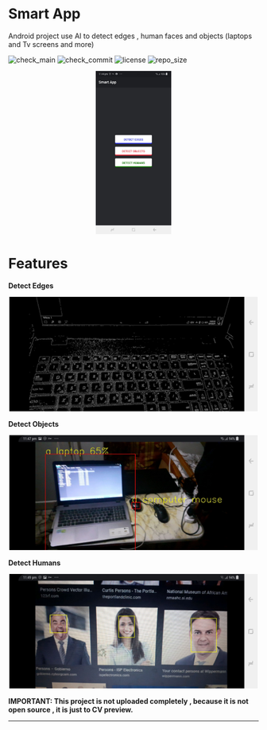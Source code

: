 # Smart App

Android project use AI to detect edges , human faces and objects (laptops and Tv screens and more)


![check_main](https://img.shields.io/github/checks-status/ABDULKARIMALBAIK/smart_app/main?color=green&label=check_main&logo=github&style=flat-square)
![check_commit](https://img.shields.io/github/checks-status/ABDULKARIMALBAIK/smart_app/main?color=blue&label=check_commit&logo=github&style=flat-square)
![license](https://img.shields.io/github/license/ABDULKARIMALBAIK/smart_app?color=yellow&label=license&logo=github&style=flat-square)
![repo_size](https://img.shields.io/github/languages/code-size/ABDULKARIMALBAIK/smart_app?color=red&label=repo_size&logo=github&style=flat-square)




<div align="center">
<img src="https://github.com/ABDULKARIMALBAIK/smart_app/raw/main/screenshots/Smart1.jpg" width="30%" height="30%" alt="photo1"/>
</div>



# Features


**Detect Edges**


<div align="center">
<img src="https://github.com/ABDULKARIMALBAIK/smart_app/raw/main/screenshots/Smart2.jpg" width="500" alt="photo2"/>
</div>



**Detect Objects**


<div align="center">
<img src="https://github.com/ABDULKARIMALBAIK/smart_app/raw/main/screenshots/Smart3.jpg" width="500" alt="photo3"/>
</div>



**Detect Humans**



<div align="center">
<img src="https://github.com/ABDULKARIMALBAIK/smart_app/raw/main/screenshots/Smart4.jpg" width="500" alt="photo4"/>
</div>




**IMPORTANT: This project is not uploaded completely , because it is not open source , it is just to CV preview.**

---
